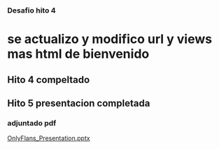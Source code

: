 ### Desafio hito 4

# se actualizo y modifico url y views mas html de bienvenido
## Hito 4 compeltado

## Hito 5 presentacion completada 

### adjuntado pdf

[OnlyFlans_Presentation.pptx](https://github.com/user-attachments/files/16318476/OnlyFlans_Presentation.pptx)


